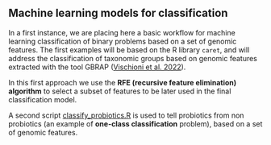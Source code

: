 ## Machine learning models for classification

In a first instance, we are placing here a basic workflow for machine learning classification of binary problems 
based on a set of genomic features.
The first examples will be based on the R library `caret`, and will address the classification of taxonomic groups 
based on genomic features extracted with the tool GBRAP ([Vischioni et al. 2022](https://www.biorxiv.org/content/10.1101/2021.09.21.461110v2)).

In this first approach we use the **RFE (recursive feature elimination) algorithm** to select a subset of features 
to be later used in the final classification model.

A second script [classify_probiotics.R](workflow/classify_probiotics.R) is used to tell probiotics from non probiotics 
(an example of **one-class classification** problem), based on a set of genomic features.
